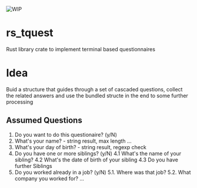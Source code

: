 ![WIP](https://img.shields.io/badge/work%20in%20progress-red)

# rs_tquest
Rust library crate to implement terminal based questionnaires


# Idea

Buid a structure that guides through a set of cascaded questions,
collect the related answers and use the bundled structe in the end
to some further processing

## Assumed Questions

1. Do you want to do this questionaire? (y/N)
2. What's your name? - string result, max length ...
3. What's your day of birth? - string result, regexp check
4. Do you have one or more siblings? (y/N)
    4.1 What's the name of your sibling?
    4.2 What's the date of birth of your sibling
    4.3 Do you have further Siblings
5. Do you worked already in a job? (y/N)
   5.1. Where was that job?
   5.2. What company you worked for?
...
